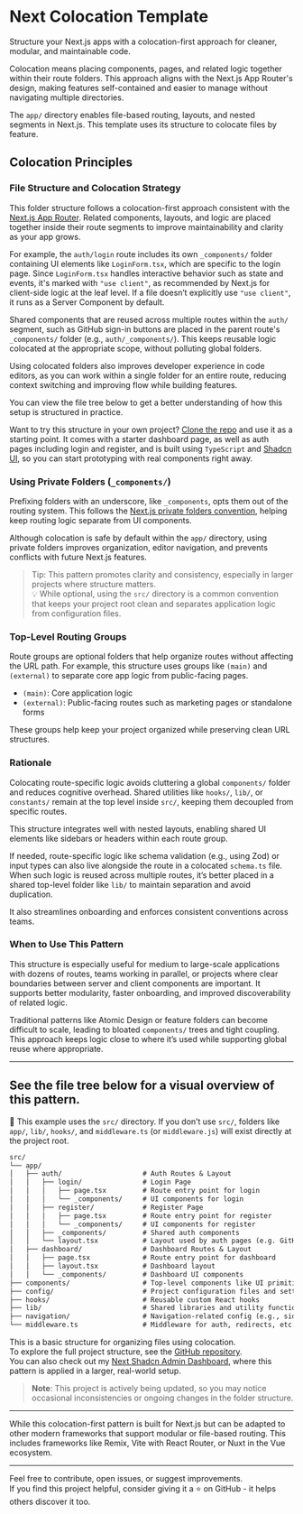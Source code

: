 # Next Colocation Template

Structure your Next.js apps with a colocation-first approach for cleaner, modular, and maintainable code.

Colocation means placing components, pages, and related logic together within their route folders. This approach aligns with the Next.js App Router's design, making features self-contained and easier to manage without navigating multiple directories.

The `app/` directory enables file-based routing, layouts, and nested segments in Next.js. This template uses its structure to colocate files by feature.

## Colocation Principles

### File Structure and Colocation Strategy

This folder structure follows a colocation-first approach consistent with the [Next.js App Router](https://nextjs.org/docs/app/building-your-application/routing). Related components, layouts, and logic are placed together inside their route segments to improve maintainability and clarity as your app grows.

For example, the `auth/login` route includes its own `_components/` folder containing UI elements like `LoginForm.tsx`, which are specific to the login page. Since `LoginForm.tsx` handles interactive behavior such as state and events, it's marked with `"use client"`, as recommended by Next.js for client-side logic at the leaf level. If a file doesn’t explicitly use `"use client"`, it runs as a Server Component by default.

Shared components that are reused across multiple routes within the `auth/` segment, such as GitHub sign-in buttons are placed in the parent route's `_components/` folder (e.g., `auth/_components/`). This keeps reusable logic colocated at the appropriate scope, without polluting global folders.

Using colocated folders also improves developer experience in code editors, as you can work within a single folder for an entire route, reducing context switching and improving flow while building features.

You can view the file tree below to get a better understanding of how this setup is structured in practice.

Want to try this structure in your own project? [Clone the repo](https://github.com/arhamkhnz/next-colocation-template) and use it as a starting point. It comes with a starter dashboard page, as well as auth pages including login and register, and is built using `TypeScript` and [Shadcn UI](https://ui.shadcn.com), so you can start prototyping with real components right away.

### Using Private Folders (`_components/`)

Prefixing folders with an underscore, like `_components`, opts them out of the routing system. This follows the [Next.js private folders convention](https://nextjs.org/docs/app/getting-started/project-structure#private-folders), helping keep routing logic separate from UI components.

Although colocation is safe by default within the `app/` directory, using private folders improves organization, editor navigation, and prevents conflicts with future Next.js features.

> Tip: This pattern promotes clarity and consistency, especially in larger projects where structure matters.  
> 💡 While optional, using the `src/` directory is a common convention that keeps your project root clean and separates application logic from configuration files.

### Top-Level Routing Groups

Route groups are optional folders that help organize routes without affecting the URL path. For example, this structure uses groups like `(main)` and `(external)` to separate core app logic from public-facing pages.

- `(main)`: Core application logic
- `(external)`: Public-facing routes such as marketing pages or standalone forms

These groups help keep your project organized while preserving clean URL structures.

### Rationale

Colocating route-specific logic avoids cluttering a global `components/` folder and reduces cognitive overhead. Shared utilities like `hooks/`, `lib/`, or `constants/` remain at the top level inside `src/`, keeping them decoupled from specific routes.

This structure integrates well with nested layouts, enabling shared UI elements like sidebars or headers within each route group.

If needed, route-specific logic like schema validation (e.g., using Zod) or input types can also live alongside the route in a colocated `schema.ts` file. When such logic is reused across multiple routes, it’s better placed in a shared top-level folder like `lib/` to maintain separation and avoid duplication.

It also streamlines onboarding and enforces consistent conventions across teams.

### When to Use This Pattern

This structure is especially useful for medium to large-scale applications with dozens of routes, teams working in parallel, or projects where clear boundaries between server and client components are important. It supports better modularity, faster onboarding, and improved discoverability of related logic.

Traditional patterns like Atomic Design or feature folders can become difficult to scale, leading to bloated `components/` trees and tight coupling. This approach keeps logic close to where it’s used while supporting global reuse where appropriate.

---

## See the file tree below for a visual overview of this pattern.

📁 This example uses the `src/` directory. If you don’t use `src/`, folders like `app/`, `lib/`, `hooks/`, and `middleware.ts` (or `middleware.js`) will exist directly at the project root.


```txt
src/
└── app/
│   ├── auth/                    # Auth Routes & Layout
│   │   ├── login/               # Login Page
│   │   │   ├── page.tsx         # Route entry point for login
│   │   │   └── _components/     # UI components for login
│   │   ├── register/            # Register Page
│   │   │   ├── page.tsx         # Route entry point for register
│   │   │   └── _components/     # UI components for register
│   │   ├── _components/         # Shared auth components
│   │   └── layout.tsx           # Layout used by auth pages (e.g. GitHub sign-in)
│   ├── dashboard/               # Dashboard Routes & Layout
│   │   ├── page.tsx             # Route entry point for dashboard
│   │   ├── layout.tsx           # Dashboard layout
│   │   └── _components/         # Dashboard UI components
├── components/                  # Top-level components like UI primitives and layout elements
├── config/                      # Project configuration files and settings
├── hooks/                       # Reusable custom React hooks
├── lib/                         # Shared libraries and utility functions
├── navigation/                  # Navigation-related config (e.g., sidebar items)
└── middleware.ts                # Middleware for auth, redirects, etc.
```
This is a basic structure for organizing files using colocation.  
To explore the full project structure, see the [GitHub repository](https://github.com/arhamkhnz/next-colocation-template).  
You can also check out my [Next Shadcn Admin Dashboard](https://github.com/arhamkhnz/next-shadcn-admin-dashboard), where this pattern is applied in a larger, real-world setup.

> **Note**: This project is actively being updated, so you may notice occasional inconsistencies or ongoing changes in the folder structure.

---

While this colocation-first pattern is built for Next.js but can be adapted to other modern frameworks that support modular or file-based routing. This includes frameworks like Remix, Vite with React Router, or Nuxt in the Vue ecosystem.

---

Feel free to contribute, open issues, or suggest improvements.  
If you find this project helpful, consider giving it a ⭐ on GitHub - it helps others discover it too.
